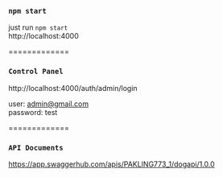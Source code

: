 ### `npm start`

just run `npm start`\
http://localhost:4000

=============

### `Control Panel`

http://localhost:4000/auth/admin/login

user: admin@gmail.com\
password: test

=============


### `API Documents`

https://app.swaggerhub.com/apis/PAKLING773_1/dogapi/1.0.0



